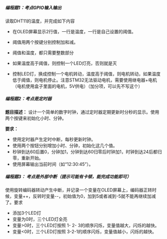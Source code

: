 ##### 编程题1：考点GPIO输入输出

  读取DHT11的温度，并完成如下内容

* 在OLED屏幕显示2行值，一行是温度，一行是自己设置的阈值。

* 阈值用两个按键分别控制加和减。

* 阈值和温度，都只需要整数部分

* 如果温度高于阈值，则控制一个LED灯亮，否则就是灭

* 控制LED灯，换成控制一个电机转动，温度高于阈值，则电机转动，如果温度低于阈值，则电机停止。注意STM32无法驱动电机，需要使用继电器+电机（电机使用盒子里面的电机，5V供电）（加分项，可以先不写这个）

  

##### 编程题2：考点是定时器

**题目描述：** 设计一个简单的数字时钟，通过定时器定期更新时分秒的显示。使用两个按键来初始化小时、分钟。

**要求：**

- 使用定时器产生定时中断，每秒更新时钟。
- 使用两个按钮分别增加小时、分钟，初始化这几个值。
- 秒钟到达60后置0，分钟加1，分钟到达60归零后时钟加1，时钟到达24后都归零，重新开始。
- 使用屏幕输出当前时间（如“12:30:45”）。

##### 编程题3： 考点是外部中断（提示可能有卡顿，能完成功能即可）

使用旋转编码器转动产生中断，并记录一个变量在OLED屏幕上，编码器正转时候，变量++，反转时变量--，初始值为0，加到5或者减到-5就不能再继续加减了。要求

* 添加3个LED灯
* 变量为0时，三个LED灯全亮
* 变量>0时，三个LED灯按照 1- 2- 3的顺序闪烁，变量值越大，闪烁的越快。
* 变量<0时，三个LED灯按照 3-2-1的顺序闪烁，变量值越小，闪烁的越快。



